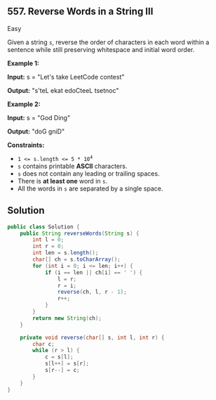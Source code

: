 ## 557\. Reverse Words in a String III

Easy

Given a string `s`, reverse the order of characters in each word within a sentence while still preserving whitespace and initial word order.

**Example 1:**

**Input:** s = "Let's take LeetCode contest"

**Output:** "s'teL ekat edoCteeL tsetnoc" 

**Example 2:**

**Input:** s = "God Ding"

**Output:** "doG gniD" 

**Constraints:**

*   <code>1 <= s.length <= 5 * 10<sup>4</sup></code>
*   `s` contains printable **ASCII** characters.
*   `s` does not contain any leading or trailing spaces.
*   There is **at least one** word in `s`.
*   All the words in `s` are separated by a single space.

## Solution

```java
public class Solution {
    public String reverseWords(String s) {
        int l = 0;
        int r = 0;
        int len = s.length();
        char[] ch = s.toCharArray();
        for (int i = 0; i <= len; i++) {
            if (i == len || ch[i] == ' ') {
                l = r;
                r = i;
                reverse(ch, l, r - 1);
                r++;
            }
        }
        return new String(ch);
    }

    private void reverse(char[] s, int l, int r) {
        char c;
        while (r > l) {
            c = s[l];
            s[l++] = s[r];
            s[r--] = c;
        }
    }
}
```